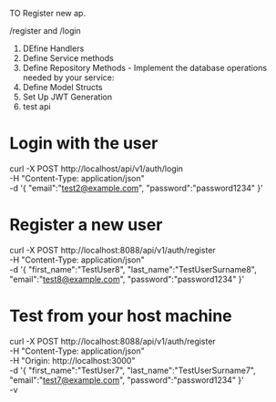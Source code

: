 TO Register new ap.

/register and /login
1. DEfine Handlers
2. Define Service methods
3. Define Repository Methods - Implement the database operations needed by your service:
4. Define Model Structs
5. Set Up JWT Generation
6. test api



# Login with the user
curl -X POST http://localhost/api/v1/auth/login \
  -H "Content-Type: application/json" \
  -d '{
    "email":"test2@example.com",
    "password":"password1234"
    }'


# Register a new user
curl -X POST http://localhost:8088/api/v1/auth/register \
  -H "Content-Type: application/json" \
  -d '{
    "first_name":"TestUser8",
    "last_name":"TestUserSurname8",
    "email":"test8@example.com",
    "password":"password1234"
    }'


# Test from your host machine
curl -X POST http://localhost:8088/api/v1/auth/register \
  -H "Content-Type: application/json" \
  -H "Origin: http://localhost:3000" \
  -d '{
    "first_name":"TestUser7",
    "last_name":"TestUserSurname7",
    "email":"test7@example.com",
    "password":"password1234"
    }' \
  -v